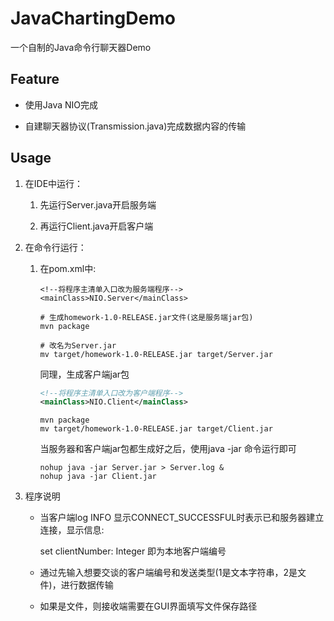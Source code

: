# JavaChartingDemo

一个自制的Java命令行聊天器Demo

## Feature

- 使用Java NIO完成

- 自建聊天器协议(Transmission.java)完成数据内容的传输

## Usage

1. 在IDE中运行：

    1. 先运行Server.java开启服务端
    
    2. 再运行Client.java开启客户端
    
2. 在命令行运行：

    1. 在pom.xml中:
    
        ```
        <!--将程序主清单入口改为服务端程序-->
        <mainClass>NIO.Server</mainClass>
        ```
        
        ```shell script
        # 生成homework-1.0-RELEASE.jar文件(这是服务端jar包)
        mvn package
        
        # 改名为Server.jar
        mv target/homework-1.0-RELEASE.jar target/Server.jar
        ```
        
        同理，生成客户端jar包
        ```xml
        <!--将程序主清单入口改为客户端程序-->
        <mainClass>NIO.Client</mainClass>
        ```
        
        ```shell script
        mvn package
        mv target/homework-1.0-RELEASE.jar target/Client.jar
        ```
        
        当服务器和客户端jar包都生成好之后，使用java -jar 命令运行即可
        ```shell script
        nohup java -jar Server.jar > Server.log &
        nohup java -jar Client.jar
        ```
3. 程序说明
    - 当客户端log INFO 显示CONNECT_SUCCESSFUL时表示已和服务器建立连接，显示信息:
        
        set clientNumber: Integer 即为本地客户端编号
            
    - 通过先输入想要交谈的客户端编号和发送类型(1是文本字符串，2是文件)，进行数据传输
        
    - 如果是文件，则接收端需要在GUI界面填写文件保存路径

